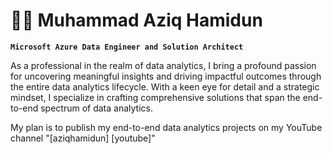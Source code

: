 # 👨‍💻 Muhammad Aziq Hamidun

**`Microsoft Azure Data Engineer and Solution Architect`**

As a professional in the realm of data analytics, I bring a profound passion for uncovering meaningful insights and driving impactful outcomes through the entire data analytics lifecycle. With a keen eye for detail and a strategic mindset, I specialize in crafting comprehensive solutions that span the end-to-end spectrum of data analytics.

My plan is to publish my end-to-end data analytics projects on my YouTube channel "[aziqhamidun] [youtube]"


